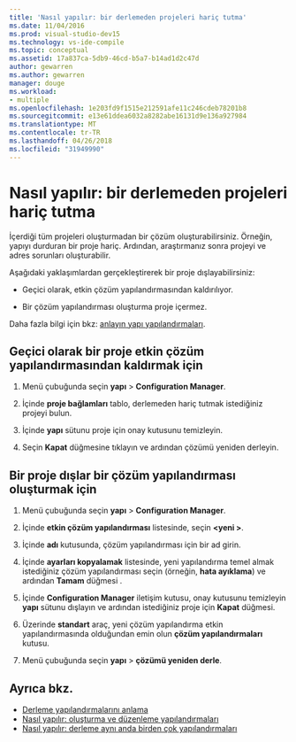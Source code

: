 ```yaml
---
title: 'Nasıl yapılır: bir derlemeden projeleri hariç tutma'
ms.date: 11/04/2016
ms.prod: visual-studio-dev15
ms.technology: vs-ide-compile
ms.topic: conceptual
ms.assetid: 17a837ca-5db9-46cd-b5a7-b14ad1d2c47d
author: gewarren
ms.author: gewarren
manager: douge
ms.workload:
- multiple
ms.openlocfilehash: 1e203fd9f1515e212591afe11c246cdeb78201b8
ms.sourcegitcommit: e13e61ddea6032a8282abe16131d9e136a927984
ms.translationtype: MT
ms.contentlocale: tr-TR
ms.lasthandoff: 04/26/2018
ms.locfileid: "31949990"
---
```

# <a name="how-to-exclude-projects-from-a-build"></a>Nasıl yapılır: bir derlemeden projeleri hariç tutma

İçerdiği tüm projeleri oluşturmadan bir çözüm oluşturabilirsiniz. Örneğin, yapıyı durduran bir proje hariç. Ardından, araştırmanız sonra projeyi ve adres sorunları oluşturabilir.

Aşağıdaki yaklaşımlardan gerçekleştirerek bir proje dışlayabilirsiniz:

-   Geçici olarak, etkin çözüm yapılandırmasından kaldırılıyor.

-   Bir çözüm yapılandırması oluşturma proje içermez.

Daha fazla bilgi için bkz: [anlayın yapı yapılandırmaları](../ide/understanding-build-configurations.md).

## <a name="to-temporarily-remove-a-project-from-the-active-solution-configuration"></a>Geçici olarak bir proje etkin çözüm yapılandırmasından kaldırmak için

1.  Menü çubuğunda seçin **yapı** > **Configuration Manager**.

2.  İçinde **proje bağlamları** tablo, derlemeden hariç tutmak istediğiniz projeyi bulun.

3.  İçinde **yapı** sütunu proje için onay kutusunu temizleyin.

4.  Seçin **Kapat** düğmesine tıklayın ve ardından çözümü yeniden derleyin.

## <a name="to-create-a-solution-configuration-that-excludes-a-project"></a>Bir proje dışlar bir çözüm yapılandırması oluşturmak için

1.  Menü çubuğunda seçin **yapı** > **Configuration Manager**.

2.  İçinde **etkin çözüm yapılandırması** listesinde, seçin  **\<yeni >**.

3.  İçinde **adı** kutusunda, çözüm yapılandırması için bir ad girin.

4.  İçinde **ayarları kopyalamak** listesinde, yeni yapılandırma temel almak istediğiniz çözüm yapılandırması seçin (örneğin, **hata ayıklama**) ve ardından **Tamam** düğmesi .

5.  İçinde **Configuration Manager** iletişim kutusu, onay kutusunu temizleyin **yapı** sütunu dışlayın ve ardından istediğiniz proje için **Kapat** düğmesi.

6.  Üzerinde **standart** araç, yeni çözüm yapılandırma etkin yapılandırmasında olduğundan emin olun **çözüm yapılandırmaları** kutusu.

7.  Menü çubuğunda seçin **yapı** > **çözümü yeniden derle**.

## <a name="see-also"></a>Ayrıca bkz.

- [Derleme yapılandırmalarını anlama](../ide/understanding-build-configurations.md)
- [Nasıl yapılır: oluşturma ve düzenleme yapılandırmaları](../ide/how-to-create-and-edit-configurations.md)
- [Nasıl yapılır: derleme aynı anda birden çok yapılandırmaları](../ide/how-to-build-multiple-configurations-simultaneously.md)